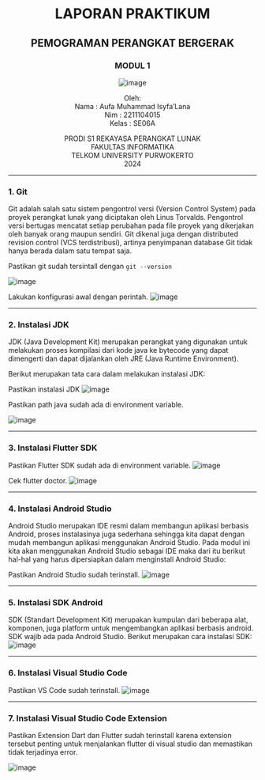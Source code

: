 <div align="center">

# LAPORAN PRAKTIKUM

## PEMOGRAMAN PERANGKAT BERGERAK

### MODUL 1

![image](https://github.com/user-attachments/assets/2948daec-1e7a-4765-8f23-df638a387c87)

Oleh:  
Nama : Aufa Muhammad Isyfa’Lana  
Nim : 2211104015  
Kelas : SE06A

PRODI S1 REKAYASA PERANGKAT LUNAK  
FAKULTAS INFORMATIKA  
TELKOM UNIVERSITY PURWOKERTO  
2024

</div>

---

### 1. Git

Git adalah salah satu sistem pengontrol versi (Version Control System) pada proyek perangkat lunak yang diciptakan oleh Linus Torvalds. Pengontrol versi bertugas mencatat setiap perubahan pada file proyek yang dikerjakan oleh banyak orang maupun sendiri. Git dikenal juga dengan distributed revision control (VCS terdistribusi), artinya penyimpanan database Git tidak hanya berada dalam satu tempat saja.

Pastikan git sudah tersintall dengan `git --version`

![image](https://github.com/user-attachments/assets/9f3fc6d2-1a88-4c63-bb1b-864f490cfe38)


Lakukan konfigurasi awal dengan perintah.
![image](https://github.com/user-attachments/assets/01abcc41-6945-420a-84dd-200a1f44c31f)

---

### 2. Instalasi JDK

JDK (Java Development Kit) merupakan perangkat yang digunakan untuk melakukan proses kompilasi dari kode java ke bytecode yang dapat dimengerti dan dapat dijalankan oleh JRE (Java Runtime Environment).

Berikut merupakan tata cara dalam melakukan instalasi JDK:

Pastikan instalasi JDK
![image](https://github.com/user-attachments/assets/a7150885-cb45-499d-b670-56d9e4aedacf)


Pastikan path java sudah ada di environment variable.

![image](https://github.com/user-attachments/assets/111617ce-ae73-4adb-8391-c8a6a66d22e3)

---

### 3. Instalasi Flutter SDK

Pastikan Flutter SDK sudah ada di environment variable.
![image](https://github.com/user-attachments/assets/6e063caf-40fc-431d-a8b2-3072ceda3952)

Cek flutter doctor.
![image](https://github.com/user-attachments/assets/87556614-2499-4778-8077-5756853edfa3)

---

### 4. Instalasi Android Studio

Android Studio merupakan IDE resmi dalam membangun aplikasi berbasis Android, proses instalasinya juga sederhana sehingga kita dapat dengan mudah membangun aplikasi menggunakan Android Studio. Pada modul ini kita akan menggunakan Android Studio sebagai IDE maka dari itu berikut hal-hal yang harus dipersiapkan dalam menginstall Android Studio:

Pastikan Android Studio sudah terinstall.
![image](https://github.com/user-attachments/assets/c6b50885-8072-403c-92ff-1fbdb4051ce5)

---

### 5. Instalasi SDK Android

SDK (Standart Development Kit) merupakan kumpulan dari beberapa alat, komponen, juga platform untuk mengembangkan aplikasi berbasis android. SDK wajib ada pada Android Studio. Berikut merupakan cara instalasi SDK:
![image](https://github.com/user-attachments/assets/16e05797-fae8-4daf-847f-4983172f6b63)

---

### 6. Instalasi Visual Studio Code

Pastikan VS Code sudah terinstall.
![image](https://github.com/user-attachments/assets/b99b6c7e-4c3a-4063-9ee9-0b140c03a100)

---

### 7. Instalasi Visual Studio Code Extension

Pastikan Extension Dart dan Flutter sudah terinstall karena extension tersebut penting untuk menjalankan flutter di visual studio dan memastikan tidak terjadinya error.

![image](https://github.com/user-attachments/assets/ec6df354-0e88-4950-b667-e9a842ca95de)
